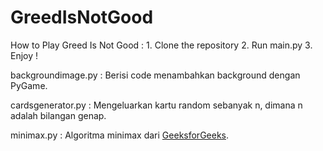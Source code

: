 # GreedIsNotGood

How to Play Greed Is Not Good :
    1. Clone the repository
    2. Run main.py
    3. Enjoy !

backgroundimage.py : Berisi code menambahkan background dengan PyGame.

cardsgenerator.py : Mengeluarkan kartu random sebanyak n, dimana n adalah bilangan genap.

minimax.py : Algoritma minimax dari [GeeksforGeeks](https://www.geeksforgeeks.org/minimax-algorithm-in-game-theory-set-1-introduction/).
